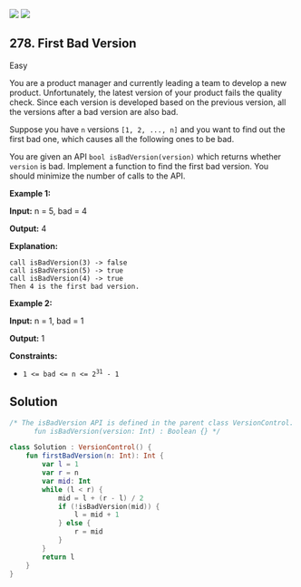 [![](https://img.shields.io/github/stars/javadev/LeetCode-in-Kotlin?label=Stars&style=flat-square)](https://github.com/javadev/LeetCode-in-Kotlin)
[![](https://img.shields.io/github/forks/javadev/LeetCode-in-Kotlin?label=Fork%20me%20on%20GitHub%20&style=flat-square)](https://github.com/javadev/LeetCode-in-Kotlin/fork)

## 278\. First Bad Version

Easy

You are a product manager and currently leading a team to develop a new product. Unfortunately, the latest version of your product fails the quality check. Since each version is developed based on the previous version, all the versions after a bad version are also bad.

Suppose you have `n` versions `[1, 2, ..., n]` and you want to find out the first bad one, which causes all the following ones to be bad.

You are given an API `bool isBadVersion(version)` which returns whether `version` is bad. Implement a function to find the first bad version. You should minimize the number of calls to the API.

**Example 1:**

**Input:** n = 5, bad = 4

**Output:** 4

**Explanation:**

    call isBadVersion(3) -> false
    call isBadVersion(5) -> true
    call isBadVersion(4) -> true
    Then 4 is the first bad version. 

**Example 2:**

**Input:** n = 1, bad = 1

**Output:** 1

**Constraints:**

*   <code>1 <= bad <= n <= 2<sup>31</sup> - 1</code>

## Solution

```kotlin
/* The isBadVersion API is defined in the parent class VersionControl.
      fun isBadVersion(version: Int) : Boolean {} */

class Solution : VersionControl() {
    fun firstBadVersion(n: Int): Int {
        var l = 1
        var r = n
        var mid: Int
        while (l < r) {
            mid = l + (r - l) / 2
            if (!isBadVersion(mid)) {
                l = mid + 1
            } else {
                r = mid
            }
        }
        return l
    }
}
```